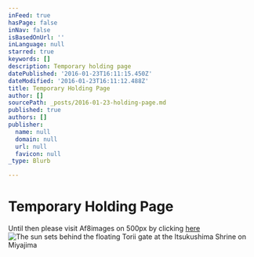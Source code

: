 ```yaml
---
inFeed: true
hasPage: false
inNav: false
isBasedOnUrl: ''
inLanguage: null
starred: true
keywords: []
description: Temporary holding page
datePublished: '2016-01-23T16:11:15.450Z'
dateModified: '2016-01-23T16:11:12.488Z'
title: Temporary Holding Page
author: []
sourcePath: _posts/2016-01-23-holding-page.md
published: true
authors: []
publisher:
  name: null
  domain: null
  url: null
  favicon: null
_type: Blurb

---
```

# Temporary Holding Page

Until then please visit Af8images on 500px by clicking [here][0]
![The sun sets behind the floating Torii gate at the Itsukushima Shrine on Miyajima](https://s3-us-west-2.amazonaws.com/the-grid-img/p/1b2cc3785d516511cab9b71dbca2b03dac2575b4.jpg)

[0]: https://500px.com/af8
